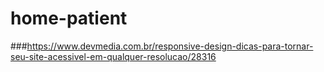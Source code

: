 # home-patient

###https://www.devmedia.com.br/responsive-design-dicas-para-tornar-seu-site-acessivel-em-qualquer-resolucao/28316
